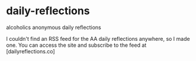 # daily-reflections
alcoholics anonymous daily reflections

I couldn't find an RSS feed for the AA daily reflections anywhere, so I made one. You can access the site and subscribe to the feed at [dailyreflections.co]
